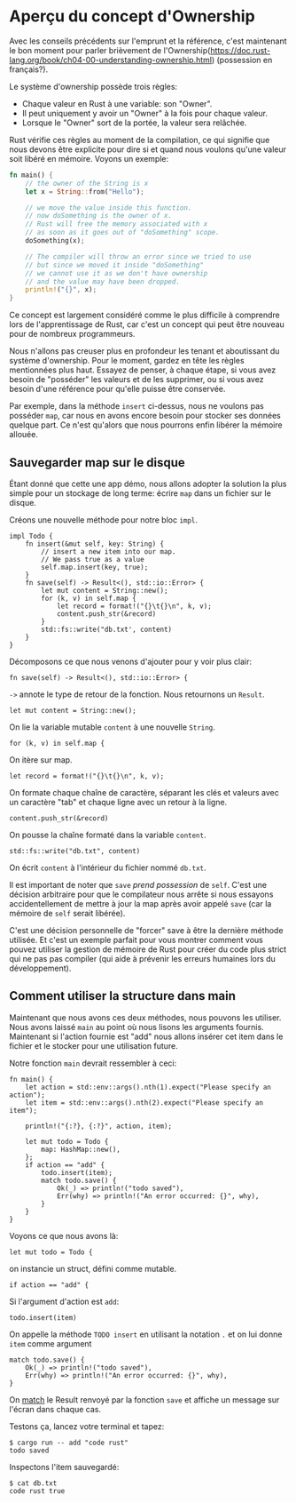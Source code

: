 # Aperçu du concept d'Ownership

Avec les conseils précédents sur l'emprunt et la référence, c'est maintenant le bon moment pour parler brièvement de l'Ownership(https://doc.rust-lang.org/book/ch04-00-understanding-ownership.html) (possession en français?).

Le système d'ownership possède trois règles:

* Chaque valeur en Rust à une variable: son "Owner".
* Il peut uniquement y avoir un "Owner" à la fois pour chaque valeur.
* Lorsque le "Owner" sort de la portée, la valeur sera relâchée.

Rust vérifie ces règles au moment de la compilation, ce qui signifie que nous devons être explicite pour dire si et quand nous voulons qu'une valeur soit libéré en mémoire.
Voyons un exemple:

```rust
fn main() {
    // the owner of the String is x
    let x = String::from("Hello");

    // we move the value inside this function.
    // now doSomething is the owner of x.
    // Rust will free the memory associated with x
    // as soon as it goes out of "doSomething" scope.
    doSomething(x);

    // The compiler will throw an error since we tried to use
    // but since we moved it inside "doSomething"
    // we cannot use it as we don't have ownership
    // and the value may have been dropped.
    println!("{}", x);
}
```
Ce concept est largement considéré comme le plus difficile à comprendre lors de l'apprentissage de Rust, car c'est un concept qui peut être nouveau pour de nombreux programmeurs.

Nous n'allons pas creuser plus en profondeur les tenant et aboutissant du système d'ownership.
Pour le moment, gardez en tête les règles mentionnées plus haut.
Essayez de penser, à chaque étape, si vous avez besoin de "posséder" les valeurs et de les supprimer, ou si vous avez besoin d'une référence pour qu'elle puisse être conservée.

Par exemple, dans la méthode `insert` ci-dessus, nous ne voulons pas posséder `map`, car nous en avons encore besoin pour stocker ses données quelque part.
Ce n'est qu'alors que nous pourrons enfin libérer la mémoire allouée.

## Sauvegarder map sur le disque

Étant donné que cette une app démo, nous allons adopter la solution la plus simple pour un stockage de long terme: écrire `map` dans un fichier sur le disque.

Créons une nouvelle méthode pour notre bloc `impl`.

```rust,ignore
impl Todo {
    fn insert(&mut self, key: String) {
        // insert a new item into our map.
        // We pass true as a value
        self.map.insert(key, true);
    }
    fn save(self) -> Result<(), std::io::Error> {
        let mut content = String::new();
        for (k, v) in self.map {
            let record = format!("{}\t{}\n", k, v);
            content.push_str(&record)
        }
        std::fs::write("db.txt', content)
    }
}
```

Décomposons ce que nous venons d'ajouter pour y voir plus clair:

`fn save(self) -> Result<(), std::io::Error> {`

`->` annote le type de retour de la fonction. Nous retournons un `Result`.

`let mut content = String::new();`

On lie la variable mutable `content` à une nouvelle `String`.

`for (k, v) in self.map {`

On itère sur map.

`let record = format!("{}\t{}\n", k, v);`

On formate chaque chaîne de caractère, séparant les clés et valeurs avec un caractère "tab" et chaque ligne avec un retour à la ligne.

`content.push_str(&record)`

On pousse la chaîne formaté dans la variable `content`.

`std::fs::write("db.txt", content)`

On écrit `content` à l'intérieur du fichier nommé `db.txt`.

Il est important de noter que `save` *prend possession* de `self`.
C'est une décision arbitraire pour que le compilateur nous arrête si nous essayons accidentellement de mettre à jour la map après avoir appelé `save` (car la mémoire de `self` serait libérée).

C'est une décision personnelle de "forcer" save à être la dernière méthode utilisée.
Et c'est un exemple parfait pour vous montrer comment vous pouvez utiliser la gestion de mémoire de Rust pour créer du code plus strict qui ne pas pas compiler (qui aide à prévenir les erreurs humaines lors du développement).

## Comment utiliser la structure dans main

Maintenant que nous avons ces deux méthodes, nous pouvons les utiliser.
Nous avons laissé `main` au point où nous lisons les arguments fournis.
Maintenant si l'action fournie est "add" nous allons insérer cet item dans le fichier et le stocker pour une utilisation future.

Notre fonction `main` devrait ressembler à ceci:

```rust,ignore
fn main() {
    let action = std::env::args().nth(1).expect("Please specify an action");
    let item = std::env::args().nth(2).expect("Please specify an item");

    println!("{:?}, {:?}", action, item);

    let mut todo = Todo {
        map: HashMap::new(),
    };
    if action == "add" {
        todo.insert(item);
        match todo.save() {
            Ok(_) => println!("todo saved"),
            Err(why) => println!("An error occurred: {}", why),
        }
    }
}
```

Voyons ce que nous avons là:


`let mut todo = Todo {`

on instancie un struct, défini comme mutable.

`if action == "add" {`

Si l'argument d'action est `add`:

`todo.insert(item)`

On appelle la méthode `TODO insert` en utilisant la notation `.` et on lui donne `item` comme argument

```rust,ignore
match todo.save() {
    Ok(_) => println!("todo saved"),
    Err(why) => println!("An error occurred: {}", why),
}
```
On [match](https://doc.rust-lang.org/std/keyword.match.html) le Result renvoyé par la fonction `save` et affiche un message sur l'écran dans chaque cas.

Testons ça, lancez votre terminal et tapez:

```bash,ignore
$ cargo run -- add "code rust"
todo saved
```

Inspectons l'item sauvegardé:

```bash,ignore
$ cat db.txt
code rust true
```
